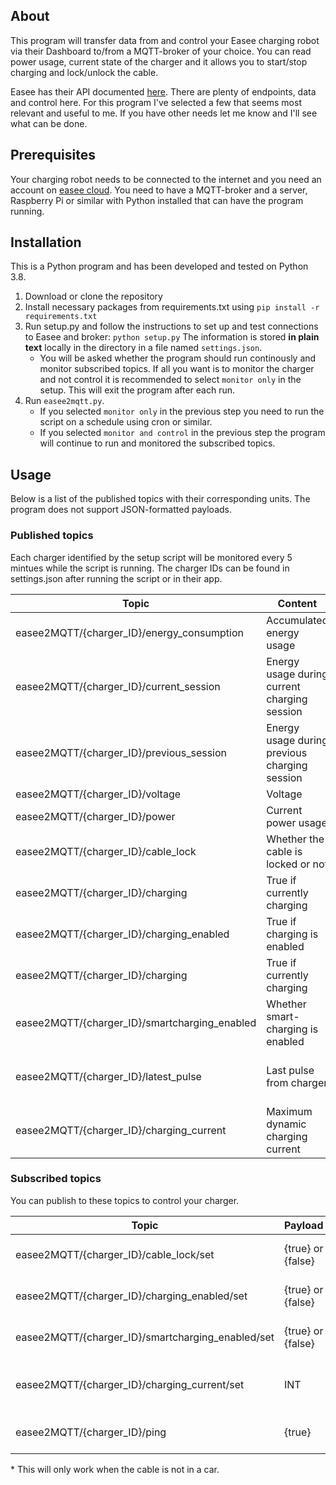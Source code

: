 ## About
This program will transfer data from and control your Easee charging robot via their Dashboard to/from a MQTT-broker of your choice. You can read power usage, current state of the charger and it allows you to start/stop charging and lock/unlock the cable.

Easee has their API documented [here](https://developer.easee.cloud/reference/post_api-accounts-token). There are plenty of endpoints, data and control here. For this program I've selected a few that seems most relevant and useful to me. If you have other needs let me know and I'll see what can be done.


## Prerequisites
Your charging robot needs to be connected to the internet and you need an account on [easee cloud](https://easee.cloud/). You need to have a MQTT-broker and a server, Raspberry Pi or similar with Python installed that can have the program running.


## Installation
This is a Python program and has been developed and tested on Python 3.8. 

1. Download or clone the repository
2. Install necessary packages from requirements.txt using `pip install -r requirements.txt`
3. Run setup.py and follow the instructions to set up and test connections to Easee and broker: `python setup.py` The information is stored **in plain text** locally in the directory in a file named `settings.json`.
   - You will be asked whether the program should run continously and monitor subscribed topics. If all you want is to monitor the charger and not control it is recommended to select `monitor only` in the setup. This will exit the program after each run.
4. Run `easee2mqtt.py`. 
   - If you selected `monitor only` in the previous step you need to run the script on a schedule using cron or similar.
   - If you selected `monitor and control` in the previous step the program will continue to run and monitored the subscribed topics.

## Usage
Below is a list of the published topics with their corresponding units. The program does not support JSON-formatted payloads. 

### Published topics
Each charger identified by the setup script will be monitored every 5 mintues while the script is running. The charger IDs can be found in settings.json after running the script or in their app.

Topic | Content | Unit
--- | --- | ---
easee2MQTT/{charger_ID}/energy_consumption | Accumulated energy usage | kWh
easee2MQTT/{charger_ID}/current_session | Energy usage during current charging session | kWh
easee2MQTT/{charger_ID}/previous_session | Energy usage during previous charging session | kWh
easee2MQTT/{charger_ID}/voltage | Voltage | V
easee2MQTT/{charger_ID}/power | Current power usage | W
easee2MQTT/{charger_ID}/cable_lock | Whether the cable is locked or not | bool
easee2MQTT/{charger_ID}/charging | True if currently charging | bool
easee2MQTT/{charger_ID}/charging_enabled | True if charging is enabled | bool
easee2MQTT/{charger_ID}/charging | True if currently charging | bool
easee2MQTT/{charger_ID}/smartcharging_enabled | Whether smart-charging is enabled | bool
easee2MQTT/{charger_ID}/latest_pulse | Last pulse from charger | Datetime (%Y-%m-%d %H:%M:%S)
easee2MQTT/{charger_ID}/charging_current | Maximum dynamic charging current | Ampere

### Subscribed topics
You can publish to these topics to control your charger. 

Topic | Payload | Description
--- | --- | ---
easee2MQTT/{charger_ID}/cable_lock/set | {true} or {false} | Locks or unlocks cable in charger*
easee2MQTT/{charger_ID}/charging_enabled/set | {true} or {false} | Enables or diables charger
easee2MQTT/{charger_ID}/smartcharging_enabled/set | {true} or {false} | Enables or diables smartcharging
easee2MQTT/{charger_ID}/charging_current/set | INT | Sets maximum charging current
easee2MQTT/{charger_ID}/ping | {true} | Force script to publish ahead of schedule

\* This will only work when the cable is not in a car.